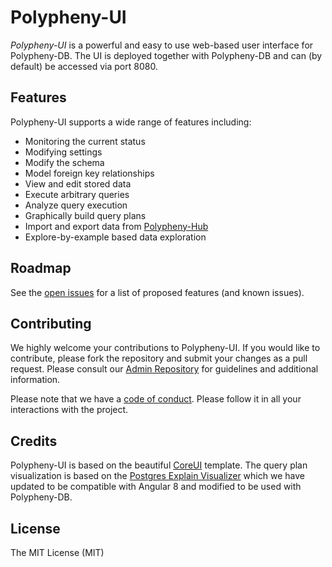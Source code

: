 # Polypheny-UI

_Polypheny-UI_ is a powerful and easy to use web-based user interface for Polypheny-DB. The UI is deployed together with Polypheny-DB and can (by default) be accessed via port 8080.


## Features ##
Polypheny-UI supports a wide range of features including:

* Monitoring the current status
* Modifying settings
* Modify the schema
* Model foreign key relationships
* View and edit stored data
* Execute arbitrary queries
* Analyze query execution
* Graphically build query plans
* Import and export data from [Polypheny-Hub](https://github.com/polypheny/Polypheny-Hub)
* Explore-by-example based data exploration


## Roadmap ##
See the [open issues](https://github.com/polypheny/Polypheny-DB/labels/A-ui) for a list of proposed features (and known issues).


## Contributing ##
We highly welcome your contributions to Polypheny-UI. If you would like to contribute, please fork the repository and submit your changes as a pull request. Please consult our [Admin Repository](https://github.com/polypheny/Admin) for guidelines and additional information.

Please note that we have a [code of conduct](https://github.com/polypheny/Admin/blob/master/CODE_OF_CONDUCT.md). Please follow it in all your interactions with the project. 


## Credits ##
Polypheny-UI is based on the beautiful [CoreUI](https://coreui.io/angular/) template. The query plan visualization is based on the [Postgres Explain Visualizer](https://github.com/AlexTatiyants/pev) which we have updated to be compatible with Angular 8 and modified to be used with Polypheny-DB. 


## License ##
The MIT License (MIT)
